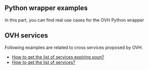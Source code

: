 Python wrapper examples
-----------------------

In this part, you can find real use cases for the OVH Python wrapper

## OVH services

Following examples are related to cross services proposed by OVH.

 - [How to get the list of services expiring soon?](serviceExpiration/api_get_service_that_expired_soon.md)
 - [How to get the list of services?](serviceList/api_get_service_list.md)
